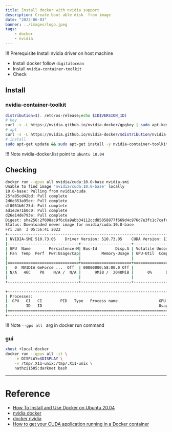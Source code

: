 ```yaml
---
title: Install docker with nvidia support
description: Create boot able disk  from image
date: "2022-06-03"
banner: ../images/logo.jpeg
tags:
    - docker
    - nvidia
---
```


!!! Prerequisite
    Install nvidia driver on host machine
    
- Install docker follow `digitalocean`
- Install `nvidia-container-toolkit`
- Check

## Install
### nvidia-container-toolkit

```bash
distribution=$(. /etc/os-release;echo $ID$VERSION_ID)
# key
curl -s -L https://nvidia.github.io/nvidia-docker/gpgkey | sudo apt-key add -
# apt
curl -s -L https://nvidia.github.io/nvidia-docker/$distribution/nvidia-docker.list | sudo tee /etc/apt/sources.list.d/nvidia-docker.list
# install
sudo apt-get update && sudo apt-get install -y nvidia-container-toolkit
```

!!! Note
    nvidia-docker.list point to `ubuntu 18.04`

## Checking

```bash title="first run"
docker run --gpus all nvidia/cuda:10.0-base nvidia-smi
Unable to find image 'nvidia/cuda:10.0-base' locally
10.0-base: Pulling from nvidia/cuda
25fa05cd42bd: Pull complete 
2d6e353a95ec: Pull complete 
df0051b6f25d: Pull complete 
ad1e3e71b0c0: Pull complete 
d26e14de793e: Pull complete 
Digest: sha256:2f608ac9f6c6a9abb34112ccd85058877f669d4c976d7e3fc1c7cafcf5ef7dff
Status: Downloaded newer image for nvidia/cuda:10.0-base
Fri Jun  3 05:56:41 2022       
+-----------------------------------------------------------------------------+
| NVIDIA-SMI 510.73.05    Driver Version: 510.73.05    CUDA Version: 11.6     |
|-------------------------------+----------------------+----------------------+
| GPU  Name        Persistence-M| Bus-Id        Disp.A | Volatile Uncorr. ECC |
| Fan  Temp  Perf  Pwr:Usage/Cap|         Memory-Usage | GPU-Util  Compute M. |
|                               |                      |               MIG M. |
|===============================+======================+======================|
|   0  NVIDIA GeForce ...  Off  | 00000000:58:00.0 Off |                  N/A |
| N/A   46C    P0    N/A /  N/A |      9MiB /  2048MiB |      0%      Default |
|                               |                      |                  N/A |
+-------------------------------+----------------------+----------------------+
                                                                               
+-----------------------------------------------------------------------------+
| Processes:                                                                  |
|  GPU   GI   CI        PID   Type   Process name                  GPU Memory |
|        ID   ID                                                   Usage      |
|=============================================================================|
+-----------------------------------------------------------------------------+

```

!!! Note
    `--gps all ` arg in docker run command

### gui

```bash
xhost +local:docker
docker run --gpus all -it \
    -e DISPLAY=$DISPLAY \
    -v /tmp/.X11-unix:/tmp/.X11-unix \
    nathzi1505:darknet bash
```

---

# Reference
- [How To Install and Use Docker on Ubuntu 20.04](https://www.digitalocean.com/community/tutorials/how-to-install-and-use-docker-on-ubuntu-20-04)
- [nvidia docker](https://nvidia.github.io/nvidia-docker/)
- [docker nvidia](https://gist.github.com/nathzi1505/d2aab27ff93a3a9d82dada1336c45041)
- [How to get your CUDA application running in a Docker container](https://www.celantur.com/blog/run-cuda-in-docker-on-linux/)